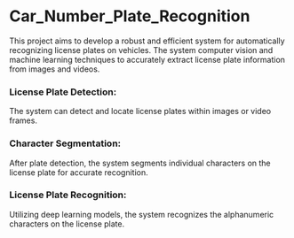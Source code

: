 # Car_Number_Plate_Recognition

This project aims to develop a robust and efficient system for automatically recognizing license plates on vehicles. The system computer vision and machine learning techniques to accurately extract license plate information from images and videos.



### License Plate Detection: 
The system can detect and locate license plates within images or video frames.
### Character Segmentation:
After plate detection, the system segments individual characters on the license plate for accurate recognition.
### License Plate Recognition:
Utilizing deep learning models, the system recognizes the alphanumeric characters on the license plate.
